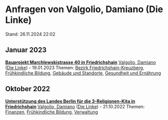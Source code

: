 # Anfragen von Valgolio, Damiano (Die Linke)

Stand: 26.11.2024 22:02

## Januar 2023
**[Bauprojekt Marchlewskistrasse 40 in Friedrichshain](https://pardok.parlament-berlin.de/starweb/adis/citat/VT/19/SchrAnfr/S19-14435.pdf)**
[Valgolio, Damiano](autor_valgolio_damiano_die_linke.md) ([Die Linke](fraktion_die_linke.md)) - 19.01.2023
Themen: [Bezirk Friedrichshain-Kreuzberg](bezirk_friedrichshain-kreuzberg.md), [Frühkindliche Bildung](thema_fruehkindliche_bildung.md), [Gebäude und Standorte](thema_gebaeude_und_standorte.md), [Gesundheit und Ernährung](thema_gesundheit_und_ernaehrung.md)

## Oktober 2022
**[Unterstützung des Landes Berlin für die 3-Religionen-Kita in Friedrichshain](https://pardok.parlament-berlin.de/starweb/adis/citat/VT/19/SchrAnfr/S19-13530.pdf)**
[Valgolio, Damiano](autor_valgolio_damiano_die_linke.md) ([Die Linke](fraktion_die_linke.md)) - 21.10.2022
Themen: [Finanzen](thema_finanzen.md), [Frühkindliche Bildung](thema_fruehkindliche_bildung.md), [Verwaltung](thema_verwaltung.md)

